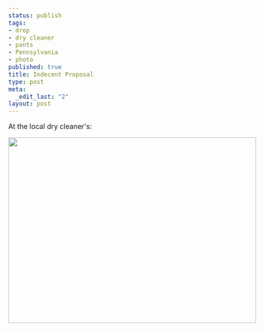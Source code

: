 ```yaml
--- 
status: publish
tags: 
- drop
- dry cleaner
- pants
- Pennsylvania
- photo
published: true
title: Indecent Proposal
type: post
meta: 
  _edit_last: "2"
layout: post
---
```

At the local dry cleaner's:

<img src="http://fredericiana.com/wp-content/uploads/2008/06/pants-drop.jpg" alt="" title="Drop your pants" width="500" height="375" class="alignnone size-full wp-image-1316" />
